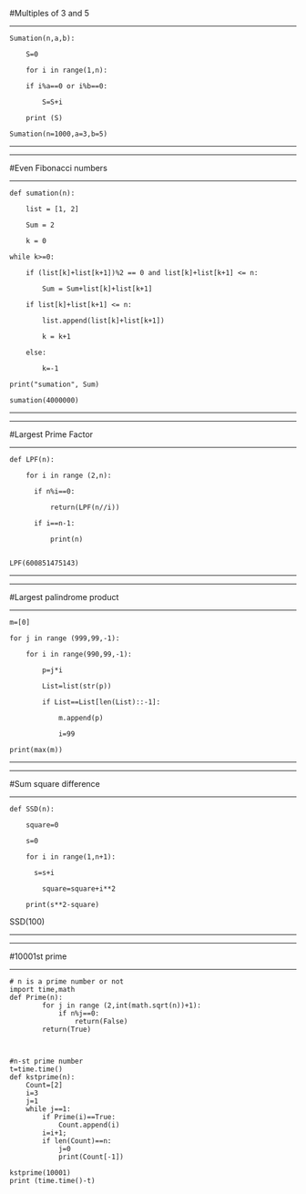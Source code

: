 #Multiples of 3 and 5

----------------------------------------------


	Sumation(n,a,b):

		S=0

		for i in range(1,n):

		if i%a==0 or i%b==0:

			S=S+i
          
		print (S)
   
	Sumation(n=1000,a=3,b=5)
___________________________________________________________________
___________________________________________________________________
#Even Fibonacci numbers

---------------------------------------------------
	def sumation(n):

	    list = [1, 2]

    	Sum = 2

		k = 0

    while k>=0:

        if (list[k]+list[k+1])%2 == 0 and list[k]+list[k+1] <= n:

            Sum = Sum+list[k]+list[k+1]

        if list[k]+list[k+1] <= n:

            list.append(list[k]+list[k+1])

            k = k+1

        else:

            k=-1

    print("sumation", Sum)

	sumation(4000000)
_____________________________________________________
_____________________________________________________

#Largest Prime Factor

----------------------------------------------------------
	def LPF(n):

 	    for i in range (2,n):
	
      	  if n%i==0:
	
          	  return(LPF(n//i))

       	  if i==n-1:

         	  print(n)


	LPF(600851475143)
__________________________________________________
__________________________________________________

#Largest palindrome product

-----------------------------------------------------
	m=[0]

	for j in range (999,99,-1):

	    for i in range(990,99,-1):

	        p=j*i

	        List=list(str(p))

	        if List==List[len(List)::-1]:

	            m.append(p)

	            i=99

	print(max(m))
_________________________________________________________
_________________________________________________________

#Sum square difference

---------------------------------------------------------
	def SSD(n):

    	square=0

    	s=0

    	for i in range(1,n+1):

     	  s=s+i

			square=square+i**2
	
        print(s**2-square)


SSD(100)
_________________________________________________________________
_________________________________________________________________


#10001st prime

-----------------------------------------------------------------
	# n is a prime number or not
	import time,math
	def Prime(n):
	        for j in range (2,int(math.sqrt(n))+1):
	            if n%j==0:
	                return(False)
	        return(True)
	
	
	
	#n-st prime number
	t=time.time()
	def kstprime(n):
	    Count=[2]
	    i=3
	    j=1
	    while j==1:
	        if Prime(i)==True:
	            Count.append(i)
	        i=i+1;
	        if len(Count)==n:
	            j=0
	            print(Count[-1])
	
	kstprime(10001)
	print (time.time()-t)
